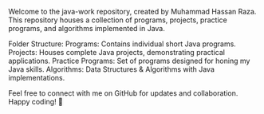 Welcome to the java-work repository, created by Muhammad Hassan Raza. This repository houses a collection of programs, projects, practice programs, and algorithms implemented in Java.

Folder Structure:
Programs: Contains individual short Java programs.
Projects: Houses complete Java projects, demonstrating practical applications.
Practice Programs: Set of programs designed for honing my Java skills.
Algorithms: Data Structures & Algorithms with Java implementations.

Feel free to connect with me on GitHub for updates and collaboration.
Happy coding! 🚀
